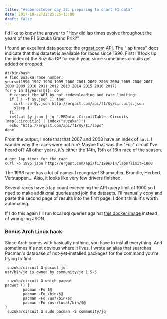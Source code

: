 ```yaml
---
title: "#soberoctober day 22: preparing to chart F1 data"
date: 2017-10-22T22:25:25+13:00
draft: false
---
```


I'd like to know the answer to "How did lap times evolve throughout the years of the F1 Suzuka Grand Prix?"

I found an excellent data source: the
[ergast.com API](http://ergast.com/mrd/methods/laps/). The "lap times" docs
indicate that this dataset is available for races since 1996. First I'll look
up the index of the Suzuka GP for each year, since sometimes circuits get added
or dropped:

```
#!/bin/bash
# find Suzuka race number:
years=(1996 1997 1998 1999 2000 2001 2002 2003 2004 2005 2006 2007 2008 2009 2010 2011 2012 2013 2014 2015 2016 2017)
for y in ${years[@]}; do
  # respect the API by not redownloading and rate limiting:
  if [ ! -f $y.json ]; then
    curl -so $y.json http://ergast.com/api/f1/$y/circuits.json
    sleep 1
  fi
  i=$(cat $y.json | jq '.MRData .CircuitTable .Circuits |map(.circuitId) | index("suzuka")')
  echo "http://ergast.com/api/f1/$y/$i/laps"
done
```
From the output, I note that that 2007 and 2008 have an index of `null`. I
wonder why the races were not run? Maybe that was the "Fuji" circuit I've heard
of? All other years, it's either the 14th, 15th or 16th race of the season.

```
# get lap times for the race
curl -o 1996.json http://ergast.com/api/f1/1996/14/laps?limit=1000
```

The 1996 race has a lot of names I recognize! Shumacher, Brundle, Herbert, Verstappen... Also, it looks like very few drivers finished.

Several races have a lap count exceeding the API query limit of 1000 so I need to make additional queries and join the datasets. I'll manually copy and paste the second page of results into the first page; I don't think it's worth automating.

If I do this again I'll run local sql queries against [this docker image](https://github.com/jcnewell/ergast-f1-api) instead of wrangling JSON.

### Bonus Arch Linux hack:
Since Arch comes with basically nothing, you have to install everything. And sometimes it's not obvious where it lives. I wrote an alias
that searches Pacman's database of not-yet-installed packages for the command you're trying to find:

```
 suzuka/circuit Ω pacwut jq
usr/bin/jq is owned by community/jq 1.5-5

 suzuka/circuit Ω which pacwut
pacwut () {
        pacman -Fo $@
        pacman -Fo /bin/$@
        pacman -Fo /usr/bin/$@
        pacman -Fo /usr/local/bin/$@
}
 suzuka/circuit Ω sudo pacman -S community/jq
```
